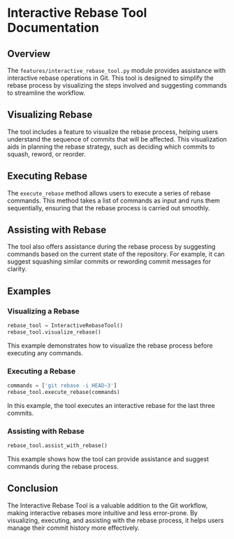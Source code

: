 # Interactive Rebase Tool Documentation

## Overview

The `features/interactive_rebase_tool.py` module provides assistance with interactive rebase operations in Git. This tool is designed to simplify the rebase process by visualizing the steps involved and suggesting commands to streamline the workflow.

## Visualizing Rebase

The tool includes a feature to visualize the rebase process, helping users understand the sequence of commits that will be affected. This visualization aids in planning the rebase strategy, such as deciding which commits to squash, reword, or reorder.

## Executing Rebase

The `execute_rebase` method allows users to execute a series of rebase commands. This method takes a list of commands as input and runs them sequentially, ensuring that the rebase process is carried out smoothly.

## Assisting with Rebase

The tool also offers assistance during the rebase process by suggesting commands based on the current state of the repository. For example, it can suggest squashing similar commits or rewording commit messages for clarity.

## Examples

### Visualizing a Rebase

```python
rebase_tool = InteractiveRebaseTool()
rebase_tool.visualize_rebase()
```

This example demonstrates how to visualize the rebase process before executing any commands.

### Executing a Rebase

```python
commands = ['git rebase -i HEAD~3']
rebase_tool.execute_rebase(commands)
```

In this example, the tool executes an interactive rebase for the last three commits.

### Assisting with Rebase

```python
rebase_tool.assist_with_rebase()
```

This example shows how the tool can provide assistance and suggest commands during the rebase process.

## Conclusion

The Interactive Rebase Tool is a valuable addition to the Git workflow, making interactive rebases more intuitive and less error-prone. By visualizing, executing, and assisting with the rebase process, it helps users manage their commit history more effectively.
